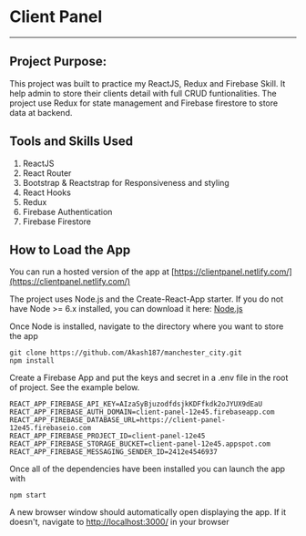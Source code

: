 # Client Panel
---

## Project Purpose:

This project was built to practice my ReactJS, Redux and Firebase Skill. It help admin to store their clients detail with full CRUD funtionalities. The project use Redux for state management and Firebase firestore to store data at backend.

## Tools and Skills Used
1. ReactJS
2. React Router
3. Bootstrap & Reactstrap for Responsiveness and styling
4. React Hooks
5. Redux
6. Firebase Authentication
7. Firebase Firestore

## How to Load the App

You can run a hosted version of the app at [https://clientpanel.netlify.com/](https://clientpanel.netlify.com/)

The project uses Node.js and the Create-React-App starter. If you do not have Node >= 6.x installed, you can download it here: [Node.js](https://nodejs.org/en/)

Once Node is installed, navigate to the directory where you want to store the app

```
git clone https://github.com/Akash187/manchester_city.git
npm install
```

Create a Firebase App and put the keys and secret in a .env file in the root of project. See the example below.
```
REACT_APP_FIREBASE_API_KEY=AIzaSyBjuzodfdsjkKDFfkdk2oJYUX9dEaU
REACT_APP_FIREBASE_AUTH_DOMAIN=client-panel-12e45.firebaseapp.com
REACT_APP_FIREBASE_DATABASE_URL=https://client-panel-12e45.firebaseio.com
REACT_APP_FIREBASE_PROJECT_ID=client-panel-12e45
REACT_APP_FIREBASE_STORAGE_BUCKET=client-panel-12e45.appspot.com
REACT_APP_FIREBASE_MESSAGING_SENDER_ID=2412e4546937
```

Once all of the dependencies have been installed you can launch the app with

```
npm start
```

A new browser window should automatically open displaying the app. If it doesn't, navigate to [http://localhost:3000/](http://localhost:3000/) in your browser
